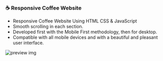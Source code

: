 
### ☕ Responsive Coffee Website

- Responsive Coffee Website Using HTML CSS & JavaScript
- Smooth scrolling in each section.
- Developed first with the Mobile First methodology, then for desktop.
- Compatible with all mobile devices and with a beautiful and pleasant user interface.



![preview img](/preview.png)
